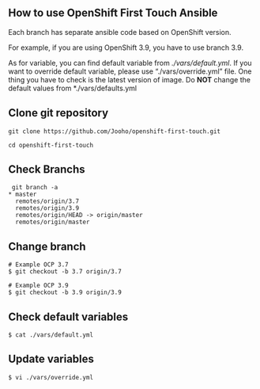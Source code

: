 How to use OpenShift First Touch Ansible
----------------------------------------

Each branch has separate ansible code based on OpenShift version.

For example, if you are using OpenShift 3.9, you have to use branch 3.9. 

As for variable, you can find default variable from *./vars/default.yml*. If you want to override default variable, please use “./vars/override.yml” file. One thing you have to check is the latest version of image. Do **NOT** change the default values from *./vars/defaults.yml



## Clone git repository
```
git clone https://github.com/Jooho/openshift-first-touch.git

cd openshift-first-touch
```

## Check Branchs
```
 git branch -a
* master
  remotes/origin/3.7
  remotes/origin/3.9
  remotes/origin/HEAD -> origin/master
  remotes/origin/master
```

## Change branch
```
# Example OCP 3.7
$ git checkout -b 3.7 origin/3.7  

# Example OCP 3.9
$ git checkout -b 3.9 origin/3.9 
```

## Check default variables
```
$ cat ./vars/default.yml
```

## Update variables
```
$ vi ./vars/override.yml
```


